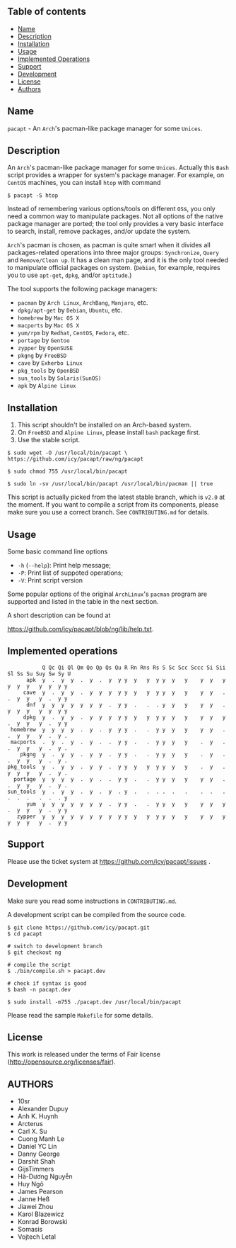 ## Table of contents

* [Name](#name)
* [Description](#description)
* [Installation](#installation)
* [Usage](#usage)
* [Implemented Operations](#implemented-operations)
* [Support](#support)
* [Development](#development)
* [License](#license)
* [Authors](#authors)

## Name

`pacapt` - An `Arch`'s pacman-like package manager for some `Unices`.

## Description

An `Arch`'s pacman-like package manager for some `Unices`.
Actually this `Bash` script provides a wrapper for system's package manager.
For example, on `CentOS` machines, you can install `htop` with command

    $ pacapt -S htop

Instead of remembering various options/tools on different `OS`s, you only
need a common way to manipulate packages. Not all options of the native
package manager are ported; the tool only provides a very basic interface
to search, install, remove packages, and/or update the system.

`Arch`'s pacman is chosen, as pacman is quite smart when it divides all
packages-related operations into three major groups:
  `Synchronize`, `Query` and `Remove/Clean up`.
It has a clean man page, and it is the only tool needed to manipulate
official packages on system.
(`Debian`, for example, requires you to use `apt-get`, `dpkg`, and/or `aptitude`.)

The tool supports the following package managers:

* `pacman`        by `Arch Linux`, `ArchBang`, `Manjaro`, etc.
* `dpkg/apt-get`  by `Debian`, `Ubuntu`, etc.
* `homebrew`      by `Mac OS X`
* `macports`      by `Mac OS X`
* `yum/rpm`       by `Redhat`, `CentOS`, `Fedora`, etc.
* `portage`       by `Gentoo`
* `zypper`        by `OpenSUSE`
* `pkgng`         by `FreeBSD`
* `cave`          by `Exherbo Linux`
* `pkg_tools`     by `OpenBSD`
* `sun_tools`     by `Solaris(SunOS)`
* `apk`           by `Alpine Linux`

## Installation

1. This script shouldn't be installed on an Arch-based system.
2. On `FreeBSD` and `Alpine Linux`, please install `bash` package first.
3. Use the stable script.

````
$ sudo wget -O /usr/local/bin/pacapt \
https://github.com/icy/pacapt/raw/ng/pacapt

$ sudo chmod 755 /usr/local/bin/pacapt

$ sudo ln -sv /usr/local/bin/pacapt /usr/local/bin/pacman || true
````

This script is actually picked from the latest stable branch,
which is `v2.0` at the moment. If you want to compile a script
from its components, please make sure you use a correct branch.
See `CONTRIBUTING.md` for details.

## Usage

Some basic command line options

* `-h` (`--help`): Print help message;
* `-P`: Print list of suppoted operations;
* `-V`: Print script version

Some popular options of the original `ArchLinux`'s `pacman` program
are supported and listed in the table in the next section.

A short description can be found at

  https://github.com/icy/pacapt/blob/ng/lib/help.txt.

## Implemented operations

```
           Q Qc Qi Ql Qm Qo Qp Qs Qu R Rn Rns Rs S Sc Scc Sccc Si Sii Sl Ss Su Suy Sw Sy U
      apk  y  .  y  y  .  y  .  y  y y  y   y  y y  y   y    y  y   y  y  y  y   y  y  y y
     cave  y  .  y  y  .  y  y  y  y y  y   y  y y  y   y    y  y   .  .  y  y   y  .  y y
      dnf  y  y  y  y  y  y  y  .  y y  .   .  . y  y   y    y  y   .  y  y  y   y  y  y y
     dpkg  y  .  y  y  .  y  y  y  y y  y   y  y y  y   y    y  y   y  .  y  y   y  .  y y
 homebrew  y  y  y  y  .  y  .  y  y y  .   .  y y  y   y    y  y   .  .  y  y   y  .  y .
 macports  .  y  .  y  .  y  .  .  y y  .   .  y y  y   y    .  y   .  .  y  y   y  .  y .
    pkgng  y  .  y  y  .  y  y  .  y y  .   .  y y  y   y    .  y   .  .  y  y   y  .  y .
pkg_tools  y  .  y  y  .  y  y  .  y y  y   y  y y  y   y    .  y   .  y  y  y   y  .  y .
  portage  y  y  y  y  .  y  .  .  y y  .   .  y y  y   y    y  y   .  .  y  y   y  .  y .
sun_tools  y  .  y  y  .  y  .  y  . y  .   .  . .  .   .    .  .   .  .  .  .   .  .  . y
      yum  y  y  y  y  y  y  y  .  y y  .   .  y y  y   y    y  y   y  .  y  y   y  .  y y
   zypper  y  y  y  y  y  y  y  y  y y  y   y  y y  y   y    y  y   y  y  y  y   y  .  y y
```

## Support

Please use the ticket system at https://github.com/icy/pacapt/issues .

## Development

Make sure you read some instructions in `CONTRIBUTING.md`.

A development script can be compiled from the source code.

````
$ git clone https://github.com/icy/pacapt.git
$ cd pacapt

# switch to development branch
$ git checkout ng

# compile the script
$ ./bin/compile.sh > pacapt.dev

# check if syntax is good
$ bash -n pacapt.dev

$ sudo install -m755 ./pacapt.dev /usr/local/bin/pacapt
````

Please read the sample `Makefile` for some details.

## License

This work is released under the terms of Fair license
(http://opensource.org/licenses/fair).

## AUTHORS

* 10sr
* Alexander Dupuy
* Anh K. Huynh
* Arcterus
* Carl X. Su
* Cuong Manh Le
* Daniel YC Lin
* Danny George
* Darshit Shah
* GijsTimmers
* Hà-Dương Nguyễn
* Huy Ngô
* James Pearson
* Janne Heß
* Jiawei Zhou
* Karol Blazewicz
* Konrad Borowski
* Somasis
* Vojtech Letal

